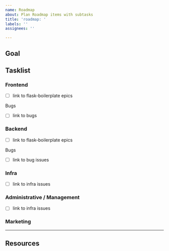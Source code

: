 ```yaml
---
name: Roadmap
about: Plan Roadmap items with subtasks
title: 'roadmap: '
labels: ''
assignees: ''

---
```


## Goal

## Tasklist

### Frontend

- [ ] link to flask-boilerplate epics

Bugs

- [ ] link to bugs

### Backend

- [ ] link to flask-boilerplate epics

Bugs

- [ ] link to bug issues

### Infra

- [ ] link to infra issues

### Administrative / Management

- [ ] link to infra issues

### Marketing

______________________________________________________________________

## Resources
